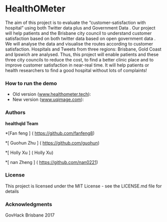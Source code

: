 # HealthOMeter

The aim of this project is to evaluate the “customer-satisfaction with hospital” using both Twitter data plus and Government Data  .
Our project will help patients and the Brisbane city council to understand customer satisfaction based on both twitter data based on open government  data .  We will analyse the data and visualise the routes according to customer satisfaction. Hospitals and Tweets from three regions:  Brisbane, Gold Coast and Ipswich  are analysed.  Thus, this project will enable patients and these three city councils to reduce the cost, to find a better clinic place  and to improve customer satisfaction in near-real time.  It will help patients or health researchers to find a good hospital without lots of complaints!


### How to run the demo
* Old version  (www.healthometer.tech):
* New version  (www.uqimage.com):
 
 
### Authors
**healthqld Team**

*[Fan feng ] ( https://github.com/fanfeng8) 

*[ Guohun  Zhu ] ( https://github.com/guohun)

*[ Holly   Xu ] ( Holly Xu)

*[ nan Zheng ] (  https://github.com/nan0221)              

### License

This project is licensed under the MIT License - see the LICENSE.md file for details

### Acknowledgments

 GovHack Brisbane 2017
